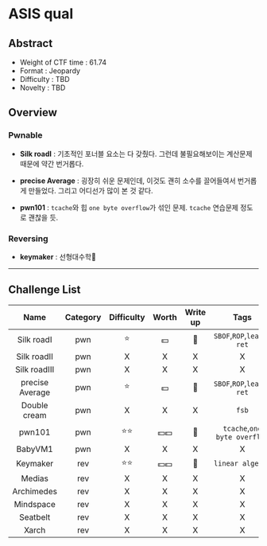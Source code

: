 # ASIS qual

## Abstract

- Weight of CTF time : 61.74
- Format : Jeopardy
- Difficulty : ​TBD​
- Novelty : TBD



## Overview

### Pwnable

- **Silk roadI** : 기초적인 포너블 요소는 다 갖췄다. 그런데 불필요해보이는 계산문제 때문에 약간 번거롭다.

- **precise Average** : 굉장히 쉬운 문제인데, 이것도 괜히 소수를 끌어들여서 번거롭게 만들었다. 그리고 어디선가 많이 본 것 같다.

- **pwn101** : `tcache`와 힙 `one byte overflow`가 섞인 문제. `tcache` 연습문제 정도로 괜찮을 듯.

  

### Reversing

- **keymaker** : 선형대수학😬

  

---

## Challenge List

|      Name       | Category |  Difficulty  |      Worth       |   Write up   |             Tags             |
| :-------------: | :------: | :----------: | :--------------: | :----------: | :--------------------------: |
|   Silk roadI    |   pwn    | :star: |     :dollar:     | :black_flag: |   `SBOF`,`ROP`,`leave-ret`   |
|   Silk roadII   |   pwn    |      X       |        X         |      X       |              X               |
|  Silk roadIII   |   pwn    |      X       |        X         |      X       |              X               |
| precise Average |   pwn    | :star: |     :dollar:     | :black_flag: |   `SBOF`,`ROP`,`leave-ret`   |
|  Double cream   |   pwn    |      X       |        X         |      X       |            `fsb`             |
|     pwn101      |   pwn    | :star::star: |     :dollar::dollar:     | :black_flag: | `tcache`,`one byte overflow` |
|     BabyVM1     |   pwn    |      X       |        X         |      X       |              X               |
|    Keymaker     |   rev    | :star::star: | :dollar::dollar: | :black_flag: |       `linear algebra`       |
|     Medias      |   rev    |      X       |        X         |      X       |              X               |
|   Archimedes    |   rev    |      X       |        X         |      X       |              X               |
|    Mindspace    |   rev    |      X       |        X         |      X       |              X               |
|    Seatbelt     |   rev    |      X       |        X         |      X       |              X               |
|      Xarch      |   rev    |      X       |        X         |      X       |              X               |
